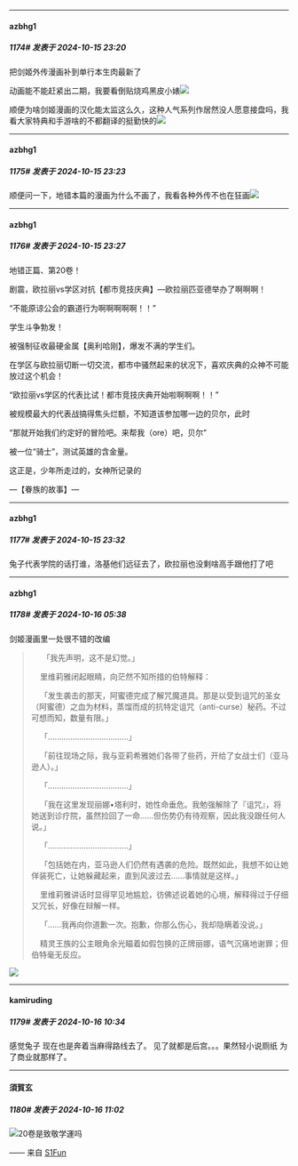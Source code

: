 ﻿
*****

####  azbhg1  
##### 1174#       发表于 2024-10-15 23:20

把剑姬外传漫画补到单行本生肉最新了

动画能不能赶紧出二期，我要看倒贴烧鸡黑皮小婊<img src="https://static.saraba1st.com/image/smiley/face2017/081.png" referrerpolicy="no-referrer">

顺便为啥剑姬漫画的汉化能太监这么久，这种人气系列作居然没人愿意接盘吗，我看大家特典和手游啥的不都翻译的挺勤快的<img src="https://static.saraba1st.com/image/smiley/face2017/152.png" referrerpolicy="no-referrer">

*****

####  azbhg1  
##### 1175#       发表于 2024-10-15 23:23

顺便问一下，地错本篇的漫画为什么不画了，我看各种外传不也在狂画<img src="https://static.saraba1st.com/image/smiley/face2017/152.png" referrerpolicy="no-referrer">


*****

####  azbhg1  
##### 1176#       发表于 2024-10-15 23:27

地错正篇、第20卷！

剧震，欧拉丽vs学区对抗【都市竞技庆典】—欧拉丽匹亚德举办了啊啊啊！

“不能原谅公会的霸道行为啊啊啊啊啊！！”

学生斗争勃发！

被强制征收最硬金属【奥利哈刚】，爆发不满的学生们。

在学区与欧拉丽切断一切交流，都市中骚然起来的状况下，喜欢庆典的众神不可能放过这个机会！

“欧拉丽vs学区的代表比试！都市竞技庆典开始啦啊啊啊！！”

被规模最大的代表战搞得焦头烂额，不知道该参加哪一边的贝尔，此时

“那就开始我们约定好的冒险吧。来帮我（ore）吧，贝尔”

被一位“骑士”，测试英雄的含金量。

这正是，少年所走过的，女神所记录的

—【眷族的故事】—

*****

####  azbhg1  
##### 1177#       发表于 2024-10-15 23:32

兔子代表学院的话打谁，洛基他们远征去了，欧拉丽也没剩啥高手跟他打了吧


*****

####  azbhg1  
##### 1178#       发表于 2024-10-16 05:38

剑姬漫画里一处很不错的改编
<blockquote>    
「我先声明，这不是幻觉。」

    里维莉雅闭起眼睛，向茫然不知所措的伯特解释：

    「发生袭击的那天，阿蜜德完成了解咒魔道具。那是以受到诅咒的圣女（阿蜜德）之血为材料，蒸馏而成的抗特定诅咒（anti-curse）秘药。不过可想而知，数量有限。」

    「………………………………」

    「前往现场之际，我与亚莉希雅她们各带了些药，开给了女战士们（亚马逊人）。」

    「………………………………」

    「我在这里发现丽娜•塔利时，她性命垂危。我勉强解除了『诅咒』，将她送到诊疗院，虽然捡回了一命……但伤势仍有待观察，因此我没跟任何人说。」

    「………………………………」

    「包括她在内，亚马逊人们仍然有遇袭的危险。既然如此，我想不如让她佯装死亡，让她躲藏起来，直到风波过去……事情就是这样。」

    里维莉雅讲话时显得罕见地尴尬，彷佛述说着她的心境，解释得过于仔细又冗长，好像在辩解一样。

    「……我再向你道歉一次。抱歉，你那么伤心，我却隐瞒着没说。」

    精灵王族的公主眼角余光瞄着如假包换的正牌丽娜，语气沉痛地谢罪；但伯特毫无反应。</blockquote><img src="https://i.imgur.com/hW1Fy3x.jpeg" referrerpolicy="no-referrer">


*****

####  kamiruding  
##### 1179#       发表于 2024-10-16 10:34

感觉兔子 现在也是奔着当麻得路线去了。 见了就都是后宫。。。果然轻小说厕纸 为了商业就那样了。


*****

####  須賀玄  
##### 1180#       发表于 2024-10-16 11:02

<img src="https://static.saraba1st.com/image/smiley/face2017/037.png" referrerpolicy="no-referrer">20卷是致敬学運吗

—— 来自 [S1Fun](https://s1fun.koalcat.com)

